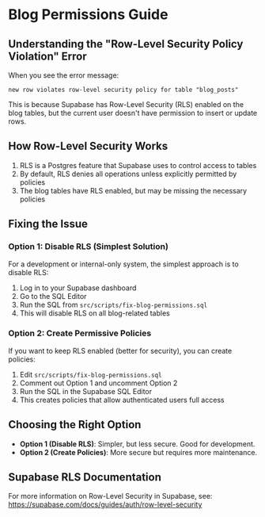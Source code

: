 # Blog Permissions Guide

## Understanding the "Row-Level Security Policy Violation" Error

When you see the error message:

```
new row violates row-level security policy for table "blog_posts"
```

This is because Supabase has Row-Level Security (RLS) enabled on the blog tables, but the current user doesn't have permission to insert or update rows.

## How Row-Level Security Works

1. RLS is a Postgres feature that Supabase uses to control access to tables
2. By default, RLS denies all operations unless explicitly permitted by policies
3. The blog tables have RLS enabled, but may be missing the necessary policies

## Fixing the Issue

### Option 1: Disable RLS (Simplest Solution)

For a development or internal-only system, the simplest approach is to disable RLS:

1. Log in to your Supabase dashboard
2. Go to the SQL Editor
3. Run the SQL from `src/scripts/fix-blog-permissions.sql`
4. This will disable RLS on all blog-related tables

### Option 2: Create Permissive Policies

If you want to keep RLS enabled (better for security), you can create policies:

1. Edit `src/scripts/fix-blog-permissions.sql`
2. Comment out Option 1 and uncomment Option 2
3. Run the SQL in the Supabase SQL Editor
4. This creates policies that allow authenticated users full access

## Choosing the Right Option

- **Option 1 (Disable RLS)**: Simpler, but less secure. Good for development.
- **Option 2 (Create Policies)**: More secure but requires more maintenance.

## Supabase RLS Documentation

For more information on Row-Level Security in Supabase, see:
https://supabase.com/docs/guides/auth/row-level-security